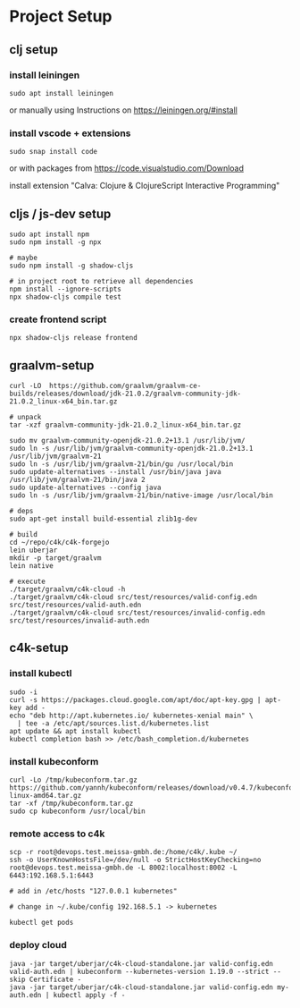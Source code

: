 # Project Setup

## clj setup

### install leiningen
```
sudo apt install leiningen
```
or manually using Instructions on https://leiningen.org/#install

### install vscode + extensions
```
sudo snap install code
```
or with packages from https://code.visualstudio.com/Download

install extension "Calva: Clojure & ClojureScript Interactive Programming"

## cljs / js-dev setup

```
sudo apt install npm
sudo npm install -g npx

# maybe
sudo npm install -g shadow-cljs

# in project root to retrieve all dependencies
npm install --ignore-scripts
npx shadow-cljs compile test
```

### create frontend script

```
npx shadow-cljs release frontend
```

## graalvm-setup

```
curl -LO  https://github.com/graalvm/graalvm-ce-builds/releases/download/jdk-21.0.2/graalvm-community-jdk-21.0.2_linux-x64_bin.tar.gz

# unpack
tar -xzf graalvm-community-jdk-21.0.2_linux-x64_bin.tar.gz

sudo mv graalvm-community-openjdk-21.0.2+13.1 /usr/lib/jvm/
sudo ln -s /usr/lib/jvm/graalvm-community-openjdk-21.0.2+13.1 /usr/lib/jvm/graalvm-21
sudo ln -s /usr/lib/jvm/graalvm-21/bin/gu /usr/local/bin
sudo update-alternatives --install /usr/bin/java java /usr/lib/jvm/graalvm-21/bin/java 2
sudo update-alternatives --config java
sudo ln -s /usr/lib/jvm/graalvm-21/bin/native-image /usr/local/bin

# deps
sudo apt-get install build-essential zlib1g-dev

# build
cd ~/repo/c4k/c4k-forgejo
lein uberjar
mkdir -p target/graalvm
lein native

# execute
./target/graalvm/c4k-cloud -h
./target/graalvm/c4k-cloud src/test/resources/valid-config.edn src/test/resources/valid-auth.edn 
./target/graalvm/c4k-cloud src/test/resources/invalid-config.edn src/test/resources/invalid-auth.edn
```

## c4k-setup
### install kubectl

```
sudo -i
curl -s https://packages.cloud.google.com/apt/doc/apt-key.gpg | apt-key add -
echo "deb http://apt.kubernetes.io/ kubernetes-xenial main" \
  | tee -a /etc/apt/sources.list.d/kubernetes.list
apt update && apt install kubectl
kubectl completion bash >> /etc/bash_completion.d/kubernetes
```

### install kubeconform

```
curl -Lo /tmp/kubeconform.tar.gz https://github.com/yannh/kubeconform/releases/download/v0.4.7/kubeconform-linux-amd64.tar.gz
tar -xf /tmp/kubeconform.tar.gz
sudo cp kubeconform /usr/local/bin
```

### remote access to c4k

```
scp -r root@devops.test.meissa-gmbh.de:/home/c4k/.kube ~/
ssh -o UserKnownHostsFile=/dev/null -o StrictHostKeyChecking=no root@devops.test.meissa-gmbh.de -L 8002:localhost:8002 -L 6443:192.168.5.1:6443

# add in /etc/hosts "127.0.0.1 kubernetes"

# change in ~/.kube/config 192.168.5.1 -> kubernetes

kubectl get pods
```

### deploy cloud

```
java -jar target/uberjar/c4k-cloud-standalone.jar valid-config.edn valid-auth.edn | kubeconform --kubernetes-version 1.19.0 --strict --skip Certificate -
java -jar target/uberjar/c4k-cloud-standalone.jar valid-config.edn my-auth.edn | kubectl apply -f -
```
